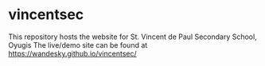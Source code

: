 # vincentsec

This repository hosts the website for St. Vincent de Paul Secondary School, Oyugis
The live/demo site can be found at https://wandesky.github.io/vincentsec/